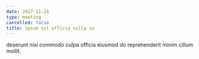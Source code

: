 ```yaml
---
date: 2017-11-24
type: meeting
cancelled: false
title: ipsum sit officia nulla in
---
```

deserunt nisi commodo culpa officia eiusmod do reprehenderit minim cillum mollit.